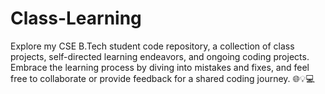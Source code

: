 # Class-Learning
 Explore my CSE B.Tech student code repository, a collection of class projects, self-directed learning endeavors, and ongoing coding projects. Embrace the learning process by diving into mistakes and fixes, and feel free to collaborate or provide feedback for a shared coding journey. 🌐💡💻
